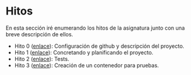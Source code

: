 # Hitos

En esta sección iré enumerando los hitos de la asignatura junto con una breve descripción de ellos.

 - Hito 0 ([enlace](Hito0)): Configuración de github y descripción del proyecto.
 - Hito 1 ([enlace](Hito1)): Concretando y planificando el proyecto.
 - Hito 2 ([enlace](Hito2)): Tests.
 - Hito 3 ([enlace](Hito3)): Creación de un contenedor para pruebas.
 
